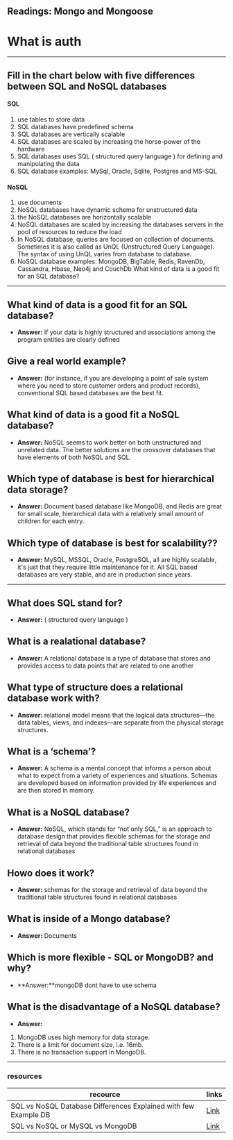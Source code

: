 ## Readings: Mongo and Mongoose

# **What is auth**

----------

## Fill in the chart below with five differences between SQL and NoSQL databases

#### SQL

1. use tables to store data
2. SQL databases have predefined schema
3. SQL databases are vertically scalable
4. SQL databases are scaled by increasing the horse-power of the hardware
5. SQL databases uses SQL ( structured query language ) for defining and manipulating the data
6. SQL database examples: MySql, Oracle, Sqlite, Postgres and MS-SQL

#### NoSQL

1. use documents
2. NoSQL databases have dynamic schema for unstructured data
3. the NoSQL databases are horizontally scalable
4. NoSQL databases are scaled by increasing the databases servers in the pool of resources to reduce the load
5. In NoSQL database, queries are focused on collection of documents. Sometimes it is also called as UnQL (Unstructured Query Language). The syntax of using UnQL varies from database to database.
6. NoSQL database examples: MongoDB, BigTable, Redis, RavenDb, Cassandra, Hbase, Neo4j and CouchDb
What kind of data is a good fit for an SQL database?

-------------------

## **What kind of data is a good fit for an SQL database?**

* **Answer:** If your data is highly structured and associations among the program entities are clearly defined

## **Give a real world example?**

* **Answer:** (for instance, if you are developing a point of sale system where you need to store customer orders and product records), conventional SQL based databases are the best fit.

## **What kind of data is a good fit a NoSQL database?**

* **Answer:** NoSQL seems to work better on both unstructured and unrelated data. The better solutions are the crossover databases that have elements of both NoSQL and SQL.

## **Which type of database is best for hierarchical data storage?**

* **Answer:** Document based database like MongoDB, and Redis are great for small scale, hierarchical data with a relatively small amount of children for each entry.

## **Which type of database is best for scalability??**

* **Answer:**  MySQL, MSSQL, Oracle, PostgreSQL, all are highly scalable, it's just that they require little maintenance for it. All SQL based databases are very stable, and are in production since years.


-------------------

## **What does SQL stand for?**

* **Answer:**  ( structured query language )

## **What is a realational database?**

* **Answer:** A relational database is a type of database that stores and provides access to data points that are related to one another

## **What type of structure does a relational database work with?**

* **Answer:**  relational model means that the logical data structures—the data tables, views, and indexes—are separate from the physical storage structures.

## **What is a ‘schema’?**

* **Answer:**  A schema is a mental concept that informs a person about what to expect from a variety of experiences and situations. Schemas are developed based on information provided by life experiences and are then stored in memory.

## **What is a NoSQL database?**

* **Answer:** NoSQL, which stands for “not only SQL,” is an approach to database design that provides flexible schemas for the storage and retrieval of data beyond the traditional table structures found in relational databases

## **Howo does it work?**

* **Answer:**  schemas for the storage and retrieval of data beyond the traditional table structures found in relational databases

## **What is inside of a Mongo database?**

* **Answer:** Documents

## **Which is more flexible - SQL or MongoDB? and why?**

* **Answer:**mongoDB dont have to use schema

## **What is the disadvantage of a NoSQL database?**

* **Answer:** 
1. MongoDB uses high memory for data storage.
2. There is a limit for document size, i.e. 16mb.
3. There is no transaction support in MongoDB.


------

### **resources**

recource      | links
------------- | -------------
SQL vs NoSQL Database Differences Explained with few Example DB  | [Link](https://www.thegeekstuff.com/2014/01/sql-vs-nosql-db/?utm_source=tuicool)
SQL vs NoSQL or MySQL vs MongoDB | [Link](https://www.youtube.com/watch?v=ZS_kXvOeQ5Y&ab_channel=Academind)